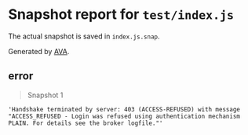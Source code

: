 # Snapshot report for `test/index.js`

The actual snapshot is saved in `index.js.snap`.

Generated by [AVA](https://avajs.dev).

## error

> Snapshot 1

    'Handshake terminated by server: 403 (ACCESS-REFUSED) with message "ACCESS_REFUSED - Login was refused using authentication mechanism PLAIN. For details see the broker logfile."'
